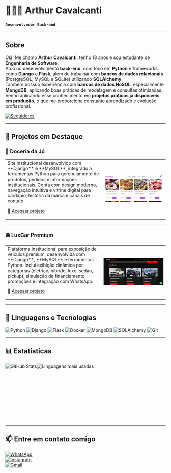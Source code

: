 # 🧑🏻‍💻 Arthur Cavalcanti  

**`Desenvolvedor Back-end`**

---

## Sobre  

Olá! Me chamo **Arthur Cavalcanti**, tenho 18 anos e sou estudante de **Engenharia de Software**.  
Atuo no desenvolvimento **back-end**, com foco em **Python** e frameworks como **Django** e **Flask**, além de trabalhar com **bancos de dados relacionais** (PostgreSQL, MySQL e SQLite) utilizando **SQLAlchemy**.  
Também possuo experiência com **bancos de dados NoSQL**, especialmente **MongoDB**, aplicando boas práticas de modelagem e consultas otimizadas.  
Venho aplicando esse conhecimento em **projetos práticos já disponíveis em produção**, o que me proporciona constante aprendizado e evolução profissional.  

<p>
    <a href="https://github.com/Arthur-Cavalcanti-dev?tab=followers">
        <img alt="Seguidores" title="Me siga no GitHub" 
             src="https://custom-icon-badges.demolab.com/github/followers/Arthur-Cavalcanti-dev?color=236ad3&labelColor=1155ba&style=for-the-badge&logo=github&label=Seguidores&logoColor=white"/>
    </a>
</p>

---

## 🚀 Projetos em Destaque  

### 🍰 Doceria da Jú  
<table>
<tr>
<td width="60%">
Site institucional desenvolvido com **Django** e **MySQL**, integrado a ferramentas Python para gerenciamento de produtos, pedidos e informações institucionais.  
Conta com design moderno, navegação intuitiva e vitrine digital para cardápio, história da marca e canais de contato.  

🔗 [Acessar projeto](https://doceriadaju.techimperium.com.br/pagina_inicial/)  
</td>
<td>
    <img src="images/doceriadaju.png" alt="Doceria da Ju" width="300"/>
</td>
</tr>
</table>  

---

### 🚘 LuxCar Premium  
<table>
<tr>
<td width="60%">
Plataforma institucional para exposição de veículos premium, desenvolvida com **Django**, **MySQL** e ferramentas Python.  
Inclui exibição dinâmica por categorias (elétrico, híbrido, luxo, sedan, pickup), simulação de financiamento, promoções e integração com WhatsApp.  

🔗 [Acessar projeto](https://luxcarpremiun.techimperium.com.br/)  
</td>
<td>
    <img src="images/luxcarpremium.png" alt="LuxCar Premium" width="300"/>
</td>
</tr>
</table>  

---

## 🤖 Linguagens e Tecnologias  

![Python](https://img.shields.io/badge/Python-3776AB?style=for-the-badge&logo=python&logoColor=white) 
![Django](https://img.shields.io/badge/Django-092E20?logo=django&logoColor=fff&style=for-the-badge) 
![Flask](https://img.shields.io/badge/Flask-000000?style=for-the-badge&logo=flask&logoColor=white) 
![Docker](https://img.shields.io/badge/Docker-2496ED?logo=docker&logoColor=fff&style=for-the-badge) 
![MongoDB](https://img.shields.io/badge/MongoDB-47A248?logo=mongodb&logoColor=fff&style=for-the-badge) 
![SQLAlchemy](https://img.shields.io/badge/SQLAlchemy-D71F00?logo=sqlalchemy&logoColor=fff&style=for-the-badge) 
![Git](https://img.shields.io/badge/GIT-E44C30?style=for-the-badge&logo=git&logoColor=white)  

---

## 📊 Estatísticas  

<p>
  <img align="left" alt="GitHub Stats" height="180" 
       src="https://github-readme-stats.vercel.app/api?username=Arthur-Cavalcanti-dev&show_icons=true&theme=tokyonight&include_all_commits=true&locale=pt-br"/>
       
  <img align="left" alt="Linguagens mais usadas" height="180" 
       src="https://github-readme-stats.vercel.app/api/top-langs/?username=Arthur-Cavalcanti-dev&theme=tokyonight&layout=compact&custom_title=Tecnologias&langs_count=8"/>
</p>  

<br clear="both"/>

---

## 📫 Entre em contato comigo  

[![WhatsApp](https://img.shields.io/badge/WhatsApp-25D366?style=for-the-badge&logo=whatsapp&logoColor=white)](https://wa.me/5581987229685)  
[![Instagram](https://img.shields.io/badge/Instagram-E4405F?style=for-the-badge&logo=instagram&logoColor=white)](https://instagram.com/arthur_felipe_a.c/)  
[![Gmail](https://img.shields.io/badge/Gmail-D14836?style=for-the-badge&logo=gmail&logoColor=white)](mailto:antunescavalcantiarthurfelipe@gmail.com)  

